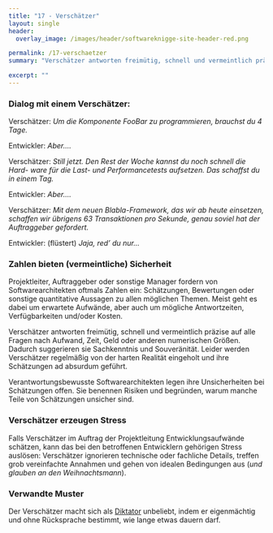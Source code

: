 ```yaml
---
title: "17 - Verschätzer"
layout: single
header:
  overlay_image: /images/header/softwareknigge-site-header-red.png

permalink: /17-verschaetzer
summary: "Verschätzer antworten freimütig, schnell und vermeintlich präzise auf alle Fragen nach Aufwand, Zeit, Geld oder anderen numerischen Größen. Dadurch suggerieren sie Sachkenntnis und Souveränität. Leider werden Verschätzer regelmäßig von der harten Realität eingeholt und ihre Schätzungen _ad absurdum_ geführt."

excerpt: ""
---
```



### Dialog mit einem Verschätzer:

Verschätzer: _Um die Komponente FooBar zu programmieren, brauchst du 4
Tage._

Entwickler: _Aber...._

Verschätzer: _Still jetzt. Den Rest der Woche kannst du noch schnell die Hard- ware für die Last- und Performancetests aufsetzen. Das schaffst du in einem Tag._

Entwickler: _Aber...._

Verschätzer: _Mit dem neuen Blabla-Framework, das wir ab heute einsetzen, schaffen wir übrigens 63 Transaktionen pro Sekunde, genau soviel hat der Auftraggeber gefordert._

Entwickler: (flüstert) _Jaja, red’ du nur..._


### Zahlen bieten (vermeintliche) Sicherheit

Projektleiter, Auftraggeber oder sonstige Manager fordern von Softwarearchitekten oftmals Zahlen ein: Schätzungen, Bewertungen oder sonstige quantitative Aussagen zu allen möglichen Themen. Meist geht es dabei um erwartete Aufwände, aber auch um mögliche Antwortzeiten, Verfügbarkeiten und/oder Kosten.

Verschätzer antworten freimütig, schnell und vermeintlich präzise auf alle Fragen nach Aufwand, Zeit, Geld oder anderen numerischen Größen. Dadurch suggerieren sie Sachkenntnis und Souveränität. Leider werden Verschätzer regelmäßig von der harten Realität eingeholt und ihre Schätzungen ad absurdum geführt.

Verantwortungsbewusste Softwarearchitekten legen ihre Unsicherheiten bei Schätzungen offen. Sie benennen Risiken und begründen, warum manche Teile von Schätzungen unsicher sind.

### Verschätzer erzeugen Stress
Falls Verschätzer im Auftrag der Projektleitung Entwicklungsaufwände schätzen, kann das bei den betroffenen Entwicklern gehörigen Stress auslösen: Verschätzer ignorieren technische oder fachliche Details, treffen grob vereinfachte
Annahmen und gehen von idealen Bedingungen aus
(_und glauben an den Weihnachtsmann_).


### Verwandte Muster

Der Verschätzer macht sich als [Diktator](/05-diktator) unbeliebt, indem er eigenmächtig und ohne Rücksprache bestimmt, wie lange etwas dauern darf.
